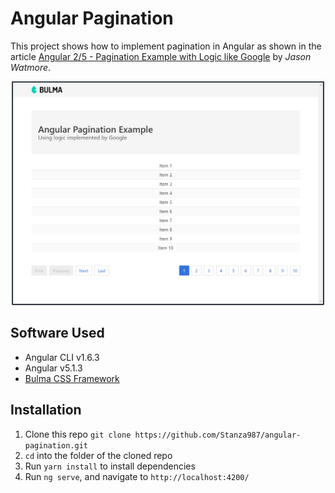# Angular Pagination
This project shows how to implement pagination in Angular as shown in the article [Angular 2/5 - Pagination Example with Logic like Google](http://jasonwatmore.com/post/2016/08/23/angular-2-pagination-example-with-logic-like-google) by *Jason Watmore*.

<p align="center">
    <img width="500" height="358" src="./src/assets/png/homepage.png"><br>
</p>

## Software Used
* Angular CLI v1.6.3
* Angular v5.1.3
* [Bulma CSS Framework](https://bulma.io/)

## Installation
1. Clone this repo `git clone https://github.com/Stanza987/angular-pagination.git`
1. `cd` into the folder of the cloned repo
1. Run `yarn install` to install dependencies
1. Run `ng serve`, and navigate to `http://localhost:4200/`
